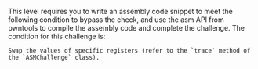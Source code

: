 This level requires you to write an assembly code snippet to meet the following condition to bypass the check, and use the asm API from pwntools to compile the assembly code and complete the challenge. The condition for this challenge is:

```
Swap the values of specific registers (refer to the `trace` method of the `ASMChallenge` class).
```